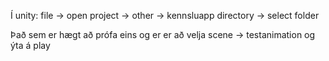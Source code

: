 Í unity:
file -> open project -> other -> kennsluapp directory -> select folder

Það sem er hægt að prófa eins og er er að velja scene -> testanimation og ýta á play